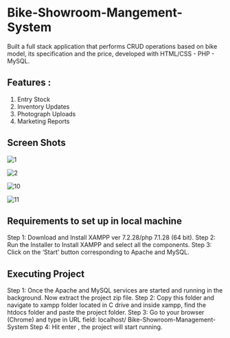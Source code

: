 
# Bike-Showroom-Mangement-System
Built a full stack application that performs CRUD operations based on bike model, its specification and the price, developed with HTML/CSS - PHP - MySQL.

## Features :
1. Entry Stock
2. Inventory Updates
3. Photograph Uploads
4. Marketing Reports

## Screen Shots

![1](https://user-images.githubusercontent.com/85170315/121812525-c43d4b00-cc85-11eb-8aaa-4ced8a7a96c3.jpg)

![2](https://user-images.githubusercontent.com/85170315/121812571-ee8f0880-cc85-11eb-968a-2b574b90b7c6.jpg)

![10](https://user-images.githubusercontent.com/85170315/121812645-43328380-cc86-11eb-9e12-3a801cf16736.jpg)

![11](https://user-images.githubusercontent.com/85170315/121812791-e97e8900-cc86-11eb-9945-ac27b4a9b50b.png)

## Requirements to set up in local machine

Step 1: Download and Install XAMPP ver 7.2.28/php 7.1.28 (64 bit).
Step 2: Run the Installer to Install XAMPP and select all the components.
Step 3: Click on the ‘Start’ button corresponding to Apache and MySQL.

## Executing Project

Step 1: Once the Apache and MySQL services are started and running in the background. Now extract the project zip file.
Step 2: Copy this folder and navigate to xampp folder located in C drive and inside xampp, find the htdocs folder and paste the project folder.
Step 3: Go to your browser (Chrome) and type in URL field:  localhost/ Bike-Showroom-Management-System
Step 4: Hit enter , the project will start running.
